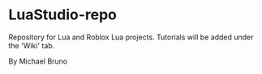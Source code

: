 # LuaStudio-repo
Repository for Lua and Roblox Lua projects.
Tutorials will be added under the 'Wiki' tab.

By Michael Bruno